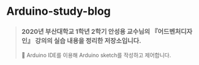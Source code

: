# Arduino-study-blog
> ### 2020년 부산대학교 1학년 2학기 안성용 교수님의 『어드벤처디자인』 강의의 실습 내용을 정리한 저장소입니다.
> 📌 Arduino IDE를 이용해 Arduino sketch를 작성하고 제어합니다.

<br>

